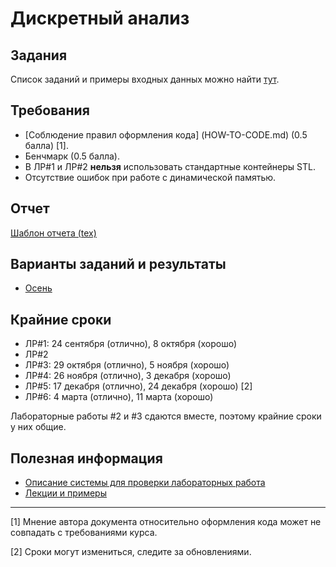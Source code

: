 # Дискретный анализ

## Задания
Список заданий и примеры входных данных можно найти [тут](http://k806.ru/dalabs/?dasub).

## Требования
- [Соблюдение правил оформления кода] (HOW-TO-CODE.md) (0.5 балла) [1].
- Бенчмарк (0.5 балла).
- В ЛР#1 и ЛР#2 **нельзя** использовать стандартные контейнеры STL.
- Отсутствие ошибок при работе с динамической памятью.

## Отчет
[Шаблон отчета (tex)](templates/da-report-template-2016.tex)

## Варианты заданий и результаты
* [Осень](AUTUMN.md)

## Крайние сроки
* ЛР#1: 24 сентября (отлично), 8 октября (хорошо)
* ЛР#2
* ЛР#3: 29 октября (отлично), 5 ноября (хорошо)
* ЛР#4: 26 ноября (отлично), 3 декабря (хорошо)
* ЛР#5: 17 декабря (отлично), 24 декабря (хорошо) [2]
* ЛР#6: 4 марта (отлично), 11 марта (хорошо)

Лабораторные работы #2 и #3 сдаются вместе, поэтому крайние сроки у них общие.

## Полезная информация
- [Описание системы для проверки лабораторных работа](http://k806.ru/labchecker)
- [Лекции и примеры](https://bitbucket.org/nkmakarov/da4students/src)

---
[1] Мнение автора документа относительно оформления кода может не совпадать с требованиями курса.

[2] Сроки могут измениться, следите за обновлениями.
